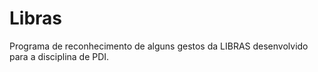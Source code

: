 # Libras
Programa de reconhecimento de alguns gestos da LIBRAS desenvolvido para a disciplina de PDI.
